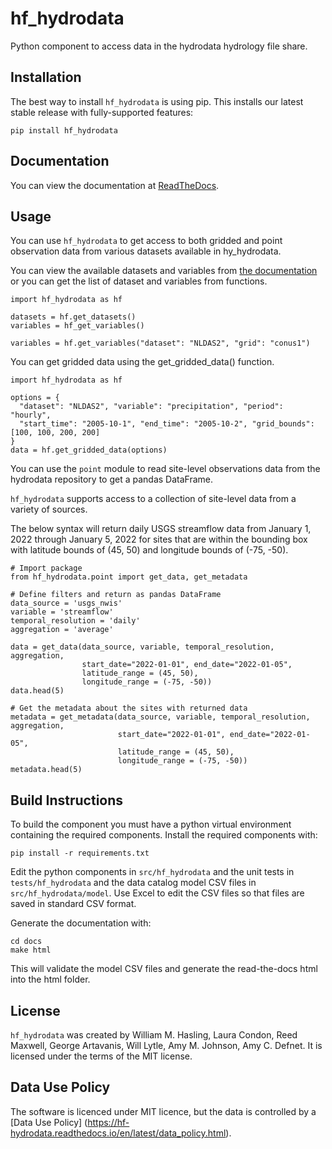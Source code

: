 # hf_hydrodata

Python component to access data in the hydrodata hydrology file share.

## Installation

The best way to install `hf_hydrodata` is using pip. This installs our 
latest stable release with fully-supported features:

    pip install hf_hydrodata

## Documentation

You can view the documentation at [ReadTheDocs](https://hf-hydrodata.readthedocs.io).

## Usage


You can use `hf_hydrodata` to get access to both gridded and point observation data from various
datasets available in hy_hydrodata.

You can view the available datasets and variables from [the documentation](https://hf-hydrodata.readthedocs.io)
or you can get the list of dataset and variables from functions.


    import hf_hydrodata as hf

    datasets = hf.get_datasets()
    variables = hf_get_variables()

    variables = hf.get_variables("dataset": "NLDAS2", "grid": "conus1")

You can get gridded data using the get_gridded_data() function.

    import hf_hydrodata as hf

    options = {
      "dataset": "NLDAS2", "variable": "precipitation", "period": "hourly",
      "start_time": "2005-10-1", "end_time": "2005-10-2", "grid_bounds": [100, 100, 200, 200]
    }
    data = hf.get_gridded_data(options)

You can use the ``point`` module to read site-level observations data from the hydrodata repository to get a 
pandas DataFrame.

``hf_hydrodata`` supports access to a collection of site-level data from a variety of sources. 

The below syntax will return daily USGS streamflow data from January 1, 2022 through January 5, 2022 
for sites that are within the bounding box with latitude bounds of (45, 50) and longitude bounds
of (-75, -50).

    # Import package
    from hf_hydrodata.point import get_data, get_metadata

    # Define filters and return as pandas DataFrame
    data_source = 'usgs_nwis'
    variable = 'streamflow'
    temporal_resolution = 'daily'
    aggregation = 'average'

    data = get_data(data_source, variable, temporal_resolution, aggregation,
                    start_date="2022-01-01", end_date="2022-01-05", 
                    latitude_range = (45, 50),
                    longitude_range = (-75, -50))
    data.head(5)

    # Get the metadata about the sites with returned data
    metadata = get_metadata(data_source, variable, temporal_resolution, aggregation,
                            start_date="2022-01-01", end_date="2022-01-05", 
                            latitude_range = (45, 50),
                            longitude_range = (-75, -50))
    metadata.head(5)


## Build Instructions

To build the component you must have a python virtual environment containing
the required components. Install the required components with:

    pip install -r requirements.txt

Edit the python components in `src/hf_hydrodata` and the unit tests in `tests/hf_hydrodata` and the data catalog model CSV files in `src/hf_hydrodata/model`.
Use Excel to edit the CSV files so that files are saved in standard CSV format.

Generate the documentation with:

    cd docs
    make html

This will validate the model CSV files and 
generate the read-the-docs html into the html folder.

## License

`hf_hydrodata` was created by William M. Hasling, Laura Condon, Reed Maxwell, George Artavanis, Will Lytle, Amy M. Johnson, Amy C. Defnet. It is licensed under the terms of the MIT license.


## Data Use Policy
The software is licenced under MIT licence, but the data is controlled by a [Data Use Policy] (https://hf-hydrodata.readthedocs.io/en/latest/data_policy.html).
